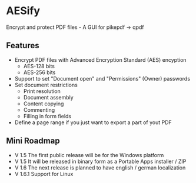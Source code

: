 # AESify
Encrypt and protect PDF files - A GUI for pikepdf -> qpdf

## Features
* Encrypt PDF files with Advanced Encryption Standard (AES) encyption 
  * AES-128 bits
  * AES-256 bits
* Support to set "Document open" and "Permissions" (Owner) passwords  
* Set document restrictions 
    * Print resolution
    * Document assembly
    * Content copying
    * Commenting
    * Filling in form fields
* Define a page range if you just want to export a part of yout PDF

## Mini Roadmap
* V 1.5   The first public release will be for the Windows platform
* V 1.5   It will be released in binary form as a Portable Apps installer / ZIP
* V 1.6   The next release is planned to have english / german localization
* V 1.6.1 Support for Linux 
